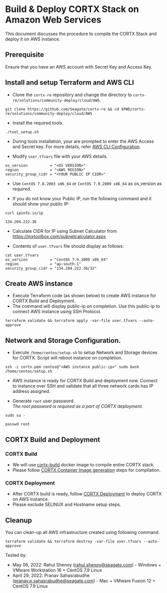 # Build & Deploy CORTX Stack on Amazon Web Services 

This document discusses the procedure to compile the CORTX Stack and deploy it on AWS instance.


## Prerequisite 

Ensure that you have an AWS account with Secret Key and Access Key.

## Install and setup Terraform and AWS CLI

- Clone the `cortx-re` repository and change the directory to `cortx-re/solutions/community-deploy/cloud/AWS`.
```
git clone https://github.com/Seagate/cortx-re && cd $PWD/cortx-re/solutions/community-deploy/cloud/AWS
```

- Install the required tools.
```
./tool_setup.sh
```

- During tools installation, your are prompted to enter the AWS Access and Secret key. For more details, refer [AWS CLI Configuration](https://docs.aws.amazon.com/cli/latest/userguide/cli-configure-quickstart.html#cli-configure-quickstart-config).

- Modify `user.tfvars` file with your AWS details.
```
os_version          = "<OS VERSION>"
region              = "<AWS REGION>"
security_group_cidr = "<YOUR PUBLIC IP CIDR>"
```
- Use `CentOS 7.8.2003 x86_64` or `CentOS 7.9.2009 x86_64` as os_version as required.

- If you do not know your Public IP, run the following command and it should show your public IP:
 ```
 curl ipinfo.io/ip   
  
 134.204.222.36
 ``` 

- Calculate CIDR for IP using Subnet Calculator from https://mxtoolbox.com/subnetcalculator.aspx 

- Contents of `user.tfvars` file should display as follows:
```
cat user.tfvars
os_version          = "CentOS 7.9.2009 x86_64"
region              = "ap-south-1"
security_group_cidr = "134.204.222.36/32"
```

## Create AWS instance

- Execute Terraform code (as shown below) to create AWS instance for CORTX Build and Deployment.  
- The command will display public-ip on completion. Use this public-ip to connect AWS instance using SSH Protocol. 
```
terraform validate && terraform apply -var-file user.tfvars --auto-approve
```

## Network and Storage Configuration.

- Execute `/home/centos/setup.sh` to setup Network and Storage devices for CORTX. Script will reboot instance on completion. 

```
ssh -i cortx.pem centos@"<AWS instance public-ip>" sudo bash /home/centos/setup.sh
```
- AWS instance is ready for CORTX Build and deployment now. Connect to instance over SSH and validate that all three network cards has IP address assigned.
   
- Generate `root` user password.  
*The root password is required as a part of CORTX deployment.*
   
```
sudo su -

passwd root
```   

## CORTX Build and Deployment

### CORTX Build

- We will use [cortx-build](https://github.com/Seagate/cortx/pkgs/container/cortx-build) docker image to compile entire CORTX stack.  
- Please follow [CORTX Container Image generation](https://github.com/Seagate/cortx/blob/main/doc/community-build/docker/cortx-all/README.md) steps for compilation.

### CORTX Deployment

- After CORTX build is ready, follow [CORTX Deployment](https://github.com/Seagate/cortx-k8s/blob/main/doc/cortx-aws-k8s-installation.md) to deploy CORTX on AWS instance.   
- Please exclude SELINUX and Hostname setup steps.

## Cleanup 

You can clean-up all AWS infrastructure created using following command. 
```
terraform validate && terraform destroy -var-file user.tfvars --auto-approve
```



Tested by:

* May 06, 2022: Rahul Shenoy (rahul.shenoy@seagate.com) - Windows + VMware Workstation 16 + CentOS 7.9 Linux
* April 29, 2022: Pranav Sahasrabudhe (pranav.p.sahasrabudhe@seagate.com) - Mac + VMware Fusion 12 + CentOS 7.9 Linux
